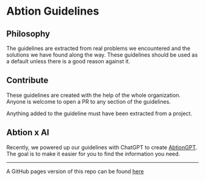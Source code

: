 # Abtion Guidelines

## Philosophy

The guidelines are extracted from real problems we encountered and the solutions we have found along the way. These guidelines should be used as a default unless there is a good reason against it.

## Contribute

These guidelines are created with the help of the whole organization. Anyone is welcome to open a PR to any section of the guidelines.

Anything added to the guideline must have been extracted from a project.

## Abtion x AI

Recently, we powered up our guidelines with ChatGPT to create [AbtionGPT](https://inside.abtion.com/artificial_intelligence/abtion_gpt). The goal is to make it easier for you to find the information you need.

---

A GitHub pages version of this repo can be found [here](https://inside.abtion.com)
